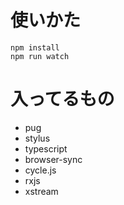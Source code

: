 
# 使いかた
```
npm install
npm run watch
```

# 入ってるもの
- pug
- stylus
- typescript
- browser-sync
- cycle.js
- rxjs
- xstream
